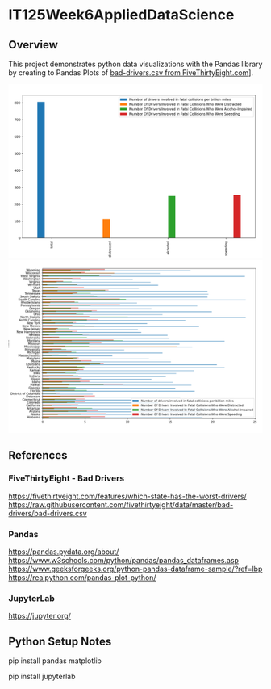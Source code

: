 # IT125Week6AppliedDataScience 
## Overview
This project demonstrates python data visualizations with the Pandas library by creating to Pandas Plots of [bad-drivers.csv from FiveThirtyEight.com](https://raw.githubusercontent.com/fivethirtyeight/data/master/bad-drivers/bad-drivers.csv)].

![Chart 1](plot_bad_drivers_national.png?raw=true "Title")
![Chart 2](plot_bad_drivers_states.png?raw=true "Title")


## References
### FiveThirtyEight - Bad Drivers 
https://fivethirtyeight.com/features/which-state-has-the-worst-drivers/
https://raw.githubusercontent.com/fivethirtyeight/data/master/bad-drivers/bad-drivers.csv

### Pandas
https://pandas.pydata.org/about/
https://www.w3schools.com/python/pandas/pandas_dataframes.asp
https://www.geeksforgeeks.org/python-pandas-dataframe-sample/?ref=lbp
https://realpython.com/pandas-plot-python/

### JupyterLab
https://jupyter.org/

## Python Setup Notes
pip install pandas matplotlib

pip install jupyterlab